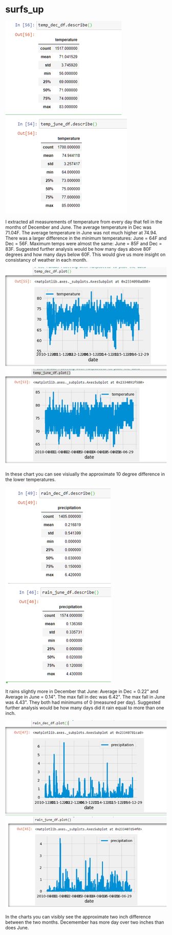 # surfs_up
![](climate_analysis/Images/temp_dec.PNG)
![](climate_analysis/Images/temp_june.PNG)

I extracted all measurements of temperature from every day that fell in the months of December and June. The average temperature in Dec was 71.04F. The average temperature in June was not much higher at 74.94. There was a larger difference in the minimum temperatures: June = 64F and Dec = 56F. Maximum temps were almost the same: June = 85F and Dec = 83F. Suggested further analysis would be how many days above 80F degrees and how many days below 60F. This would give us more insight on consistancy of weather in each month.

![](climate_analysis/Images/temp_dec_chart.PNG)
![](climate_analysis/Images/temp_june_chart.PNG)

In these chart you can see visiually the approximate 10 degree difference in the lower temperatures.

![](climate_analysis/Images/rain_dec.PNG)
![](climate_analysis/Images/rain_june.PNG)

It rains slightly more in December that June: Average in Dec = 0.22" and Average in June = 0.14". The max fall in dec was 6.42". The max fall in June was 4.43". They both had minimums of 0 (measured per day). Suggested further analysis would be how many days did it rain equal to more than one inch.

![](climate_analysis/Images/rain_dec_chart.PNG)
![](climate_analysis/Images/rain_june_chart.PNG)

In the charts you can visibly see the approximate two inch difference between the two months. Decemember has more day over two inches than does June.
